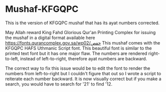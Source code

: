 # Mushaf-KFGQPC
This is the version of KFGQPC mushaf that has its ayat numbers corrected.

May Allah reward King Fahd Glorious Qur'an Printing Complex for issuing the mushaf in a digital format available here https://fonts.qurancomplex.gov.sa/wp02/حفص
This mushaf comes with the KFGQPC HAFS Uthmanic Script font. This beautiful font is similar to the printed text font but it has one major flaw.  The numbers are rendered right-to-left, instead of left-to-right, therefore ayat numbers are backward. 

The correct way to fix this issue would be to edit the font to render the numbers from left-to-right but I couldn't figure that out so I wrote a script to reiterate each number backward. It is now visually correct but if you make a search, you would have to search for '21' to find '12.
